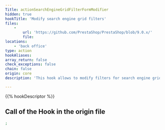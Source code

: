 ```yaml
---
Title: actionSearchEngineGridFilterFormModifier
hidden: true
hookTitle: 'Modify search engine grid filters'
files:
    -
        url: 'https://github.com/PrestaShop/PrestaShop/blob/9.0.x/'
        file: 
locations:
    - 'back office'
type: action
hookAliases: 
array_return: false
check_exceptions: false
chain: false
origin: core
description: 'This hook allows to modify filters for search engine grid'

---
```


{{% hookDescriptor %}}

## Call of the Hook in the origin file

```php
;
```
